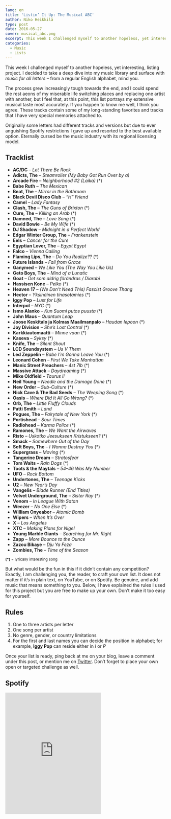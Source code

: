 ```yaml
---
lang: en
title: 'Listin’ It Up: The Musical ABC'
author: Niko Heikkilä
type: post
date: 2016-05-27
cover: musical_abc.png
excerpt: This week I challenged myself to another hopeless, yet interesting, listing project.
categories:
  - Music
  - Lists
---
```


This week I challenged myself to another hopeless, yet interesting, listing project. I decided to take a deep dive into my music library and surface with _music for all letters_ – from a regular English alphabet, mind you.

The process grew increasingly tough towards the end, and I could spend the rest aeons of my miserable life switching places and replacing one artist with another, but I feel that, at this point, this list portrays my extensive musical taste most accurately. If you happen to know me well, I think you agree. These tracks contain some of my long-standing favorites and tracks that I have very special memories attached to.

Originally some letters had different tracks and versions but due to ever anguishing Spotify restrictions I gave up and resorted to the best available option. Eternally cursed be the music industry with its regional licensing model.

## Tracklist

<!--alex ignore-->
- **AC/DC** – _Let There Be Rock_
- **Adicts, The** – _Steamroller (My Baby Got Run Over by a)_
- **Arcade Fire** – _Neighborhood #2 (Laika)_ (*)
- **Babe Ruth** – _The Mexican_
- **Beat, The** – _Mirror in the Bathroom_
- **Black Devil Disco Club** – _“H” Friend_
- **Camel** – _Lady Fantasy_
- **Clash, The** – _The Guns of Brixton_ (*)
- **Cure, The** – _Killing an Arab_ (*)
- **Damned, The** – _Love Song_ (*)
- **David Bowie** – _Be My Wife_ (*)
- **DJ Shadow** – _Midnight in a Perfect World_
- **Edgar Winter Group, The** – _Frankenstein_
- **Eels** – _Cancer for the Cure_
- **Egyptian Lover, The** – _Egypt Egypt_
- **Falco** – _Vienna Calling_
- **Flaming Lips, The** – _Do You Realize??_ (*)
- **Future Islands** – _Fall from Grace_
- **Ganymed** – _We Like You (The Way You Like Us)_
- **Geto Boys, The** – _Mind of a Lunatic_
- **Goat** – _Det som aldrig förändras / Diarabi_
- **Hassisen Kone** – _Pelko_ (*)
- **Heaven 17** – _(We Don’t Need This) Fascist Groove Thang_
- **Hector** &#8211; _Yksinäinen tinasotamies_ (*)
- **Iggy Pop** – _Lust for Life_
- **Interpol** – _NYC_ (*)
- **Ismo Alanko** – _Kun Suomi putos puusta_ (*)
- **John Maus** – _Quantum Leap_
- **Joose Keskitalo ja Kolmas Maailmanpalo** – _Haudan lepoon_ (*)
- **Joy Division** – _She’s Lost Control_ (*)
- **Karkkiautomaatti** – _Minne vaan_ (*)
- **Kaseva** – _Syksy_ (*)
- **Knife, The** – _Silent Shout_
- **LCD Soundsystem** – _Us V Them_
- **Led Zeppelin** – _Babe I’m Gonna Leave You_ (*)
- **Leonard Cohen** – _First We Take Manhattan_
- **Manic Street Preachers** – _4st 7lb_ (*)
- **Massive Attack** – _Daydreaming_ (*)
- **Mike Oldfield** – _Taurus II_
- **Neil Young** – _Needle and the Damage Done_ (*)
- **New Order** – _Sub-Culture_ (*)
- **Nick Cave & The Bad Seeds** – _The Weeping Song_ (*)
- **Oasis** – _Where Did It All Go Wrong?_ (*)
- **Orb, The** – _Little Fluffy Clouds_
- **Patti Smith** – _Land_
- **Pogues, The** – _Fairytale of New York_ (*)
- **Portishead** – _Sour Times_
- **Radiohead** – _Karma Police_ (*)
- **Ramones, The** – _We Want the Airwaves_
- **Risto** – _Uskotko Jeesukseen Kristukseen?_ (*)
- **Smack** – _Somewhere Out of the Day_
- **Soft Boys, The** – _I Wanna Destroy You_ (*)
- **Supergrass** – _Moving_ (*)
- **Tangerine Dream** – _Stratosfear_
- **Tom Waits** – _Rain Dogs_ (*)
- **Toots & the Maytals** – _54–46 Was My Number_
- **UFO** – _Rock Bottom_
- **Undertones, The** – _Teenage Kicks_
- **U2** – _New Year’s Day_
- **Vangelis** – _Blade Runner (End Titles)_
- **Velvet Underground, The** – _Sister Ray_ (*)
- **Venom** – _In League With Satan_
- **Weezer** – _No One Else_ (*)
- **William Onyeabor** – _Atomic Bomb_
- **Wipers** – _When It’s Over_
- **X** – _Los Angeles_
- **XTC** – _Making Plans for Nigel_
- **Young Marble Giants** – _Searching for Mr. Right_
- **Zapp** – _More Bounce to the Ounce_
- **Zazou Bikaye** – _Dju Ya Feza_
- **Zombies, The** – _Time of the Season_

<small><strong>(*)</strong> = lyrically interesting song</small>

But what would be the fun in this if it didn’t contain any competition? Exactly, I am challenging you, the reader, to craft your own list. It does not matter if it’s in plain text, on YouTube, or on Spotify. Be genuine, and add music that means something to you. Below, I have explained the rules I used for this project but you are free to make up your own. Don’t make it too easy for yourself.

## Rules

1. One to three artists per letter
2. One song per artist
3. No genre, gender, or country limitations
4. For the first and last names you can decide the position in alphabet; for example, **Iggy Pop** can reside either in _I_ or _P_

Once your list is ready, ping back at me on your blog, leave a comment under this post, or mention me on [Twitter](https://twitter.com/nikoheikkila). Don’t forget to place your own open or targeted challenge as well.

## Spotify

<iframe title="Playlist" src="https://embed.spotify.com/?uri=spotify:user:razorman:playlist:1D3e493CrlnHuDN0vFcC9r" width="300" height="380" frameborder="0" allowtransparency="true"></iframe>
